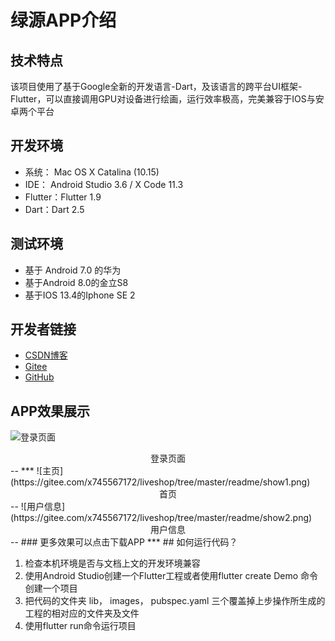 绿源APP介绍
==
技术特点
--
该项目使用了基于Google全新的开发语言-Dart，及该语言的跨平台UI框架-Flutter，可以直接调用GPU对设备进行绘画，运行效率极高，完美兼容于IOS与安卓两个平台

开发环境
--
* 系统： Mac OS X Catalina (10.15)
* IDE：  Android Studio 3.6 / X Code 11.3
* Flutter：Flutter 1.9
* Dart：Dart 2.5

测试环境
--
+ 基于 Android 7.0  的华为
+ 基于Android 8.0的金立S8
+ 基于IOS 13.4的Iphone SE 2

开发者链接
--
+ [CSDN博客](https://blog.csdn.net/qq_39694327)
+ [Gitee](https://gitee.com/x745567172)
+ [GitHub](https://github.com/jjva-xiao)

APP效果展示
--
 ![登录页面](https://images.gitee.com/uploads/images/2020/0529/164424_de45df1f_5032734.png "show.PNG")
 <center>登录页面</center>
 --
 ***
 ![主页](https://gitee.com/x745567172/liveshop/tree/master/readme/show1.png)
<center>首页</center>
--
![用户信息](https://gitee.com/x745567172/liveshop/tree/master/readme/show2.png)
<center>用户信息</center>
--
### 更多效果可以点击下载APP
***
## 如何运行代码？

1. 检查本机环境是否与文档上文的开发环境兼容
2. 使用Android Studio创建一个Flutter工程或者使用flutter create Demo 命令创建一个项目
3. 把代码的文件夹 lib， images， pubspec.yaml 三个覆盖掉上步操作所生成的工程的相对应的文件夹及文件
4. 使用flutter run命令运行项目

  
